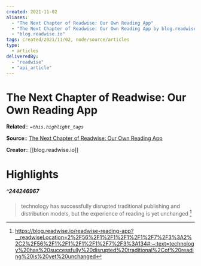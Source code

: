 ```yaml
---
created: 2021-11-02
aliases:
  - "The Next Chapter of Readwise: Our Own Reading App"
  - "The Next Chapter of Readwise: Our Own Reading App by blog.readwise.io"
  - "blog.readwise.io"
tags: created/2021/11/02, node/source/articles
type:
  - articles
deliveredBy:
  - "readwise"
  - "api_article"
---
```

# The Next Chapter of Readwise: Our Own Reading App

**Related**:: 
*`=this.highlight_tags`*

**Source**:: [The Next Chapter of Readwise: Our Own Reading App](https://blog.readwise.io/readwise-reading-app)

**Creator**:: [[blog.readwise.io]]

# Highlights
##### ^244246967
  
> technology has successfully disrupted traditional publishing and distribution models, but the experience of reading is yet unchanged 
  [^244246967]

[^244246967]:  https://blog.readwise.io/readwise-reading-app?__readwiseLocation=2%2F56%2F1%2F1%2F1%2F1%2F7%2F3%3A2%2C2%2F56%2F1%2F1%2F1%2F1%2F7%2F3%3A134#:~:text=technology%20has%20successfully%20disrupted%20traditional%2Cof%20reading%20is%20yet%20unchanged

